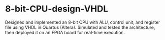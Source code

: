 # 8-bit-CPU-design-VHDL
Designed and implemented an 8-bit CPU with ALU, control unit, and register file using VHDL in Quartus (Altera). Simulated and tested the architecture, then deployed it on an FPGA board for real-time execution.
